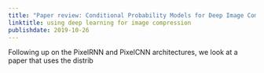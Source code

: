 ```yaml
---
title: "Paper review: Conditional Probability Models for Deep Image Compression (CVPR 2019)"
linktitle: using deep learning for image compression
publishdate: 2019-10-26
---
```


Following up on the PixelRNN and PixelCNN architectures, we look at a paper that uses the distrib